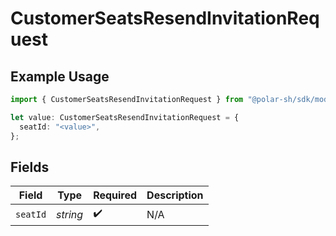 # CustomerSeatsResendInvitationRequest

## Example Usage

```typescript
import { CustomerSeatsResendInvitationRequest } from "@polar-sh/sdk/models/operations/customerseatsresendinvitation.js";

let value: CustomerSeatsResendInvitationRequest = {
  seatId: "<value>",
};
```

## Fields

| Field              | Type               | Required           | Description        |
| ------------------ | ------------------ | ------------------ | ------------------ |
| `seatId`           | *string*           | :heavy_check_mark: | N/A                |